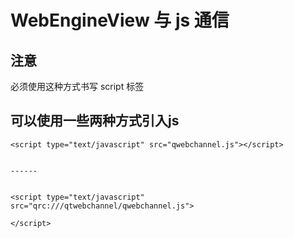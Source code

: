 # WebEngineView 与 js 通信


## 注意

<script /> 
不能这样写 script 标签 ，否之js不会执行

<script> </script>
必须使用这种方式书写 script 标签


## 可以使用一些两种方式引入js


    <script type="text/javascript" src="qwebchannel.js"></script>


    ------


    <script type="text/javascript" src="qrc:///qtwebchannel/qwebchannel.js">

    </script>